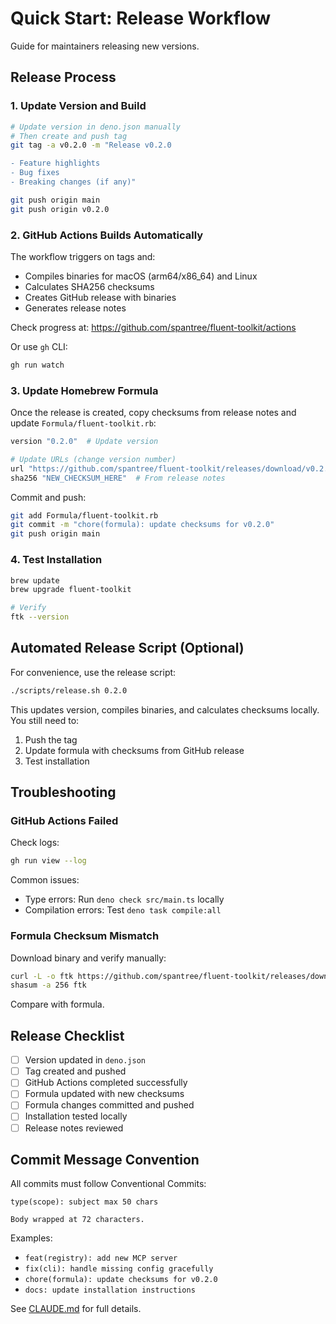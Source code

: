 # Quick Start: Release Workflow

Guide for maintainers releasing new versions.

## Release Process

### 1. Update Version and Build

```bash
# Update version in deno.json manually
# Then create and push tag
git tag -a v0.2.0 -m "Release v0.2.0

- Feature highlights
- Bug fixes
- Breaking changes (if any)"

git push origin main
git push origin v0.2.0
```

### 2. GitHub Actions Builds Automatically

The workflow triggers on tags and:
- Compiles binaries for macOS (arm64/x86_64) and Linux
- Calculates SHA256 checksums
- Creates GitHub release with binaries
- Generates release notes

Check progress at: https://github.com/spantree/fluent-toolkit/actions

Or use `gh` CLI:
```bash
gh run watch
```

### 3. Update Homebrew Formula

Once the release is created, copy checksums from release notes and update `Formula/fluent-toolkit.rb`:

```ruby
version "0.2.0"  # Update version

# Update URLs (change version number)
url "https://github.com/spantree/fluent-toolkit/releases/download/v0.2.0/ftk-darwin-arm64"
sha256 "NEW_CHECKSUM_HERE"  # From release notes
```

Commit and push:

```bash
git add Formula/fluent-toolkit.rb
git commit -m "chore(formula): update checksums for v0.2.0"
git push origin main
```

### 4. Test Installation

```bash
brew update
brew upgrade fluent-toolkit

# Verify
ftk --version
```

## Automated Release Script (Optional)

For convenience, use the release script:

```bash
./scripts/release.sh 0.2.0
```

This updates version, compiles binaries, and calculates checksums locally. You still need to:
1. Push the tag
2. Update formula with checksums from GitHub release
3. Test installation

## Troubleshooting

### GitHub Actions Failed

Check logs:
```bash
gh run view --log
```

Common issues:
- Type errors: Run `deno check src/main.ts` locally
- Compilation errors: Test `deno task compile:all`

### Formula Checksum Mismatch

Download binary and verify manually:
```bash
curl -L -o ftk https://github.com/spantree/fluent-toolkit/releases/download/v0.2.0/ftk-darwin-arm64
shasum -a 256 ftk
```

Compare with formula.

## Release Checklist

- [ ] Version updated in `deno.json`
- [ ] Tag created and pushed
- [ ] GitHub Actions completed successfully
- [ ] Formula updated with new checksums
- [ ] Formula changes committed and pushed
- [ ] Installation tested locally
- [ ] Release notes reviewed

## Commit Message Convention

All commits must follow Conventional Commits:

```
type(scope): subject max 50 chars

Body wrapped at 72 characters.
```

Examples:
- `feat(registry): add new MCP server`
- `fix(cli): handle missing config gracefully`
- `chore(formula): update checksums for v0.2.0`
- `docs: update installation instructions`

See [CLAUDE.md](../CLAUDE.md) for full details.
